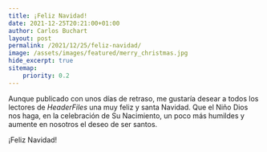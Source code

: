 ```yaml
---
title: ¡Feliz Navidad!
date: 2021-12-25T20:21:00+01:00
author: Carlos Buchart
layout: post
permalink: /2021/12/25/feliz-navidad/
image: /assets/images/featured/merry_christmas.jpg
hide_excerpt: true
sitemap:
    priority: 0.2
---
```

Aunque publicado con unos días de retraso, me gustaría desear a todos los lectores de _HeaderFiles_ una muy feliz y santa Navidad. Que el Niño Dios nos haga, en la celebración de Su Nacimiento, un poco más humildes y aumente en nosotros el deseo de ser santos.

¡Feliz Navidad!

